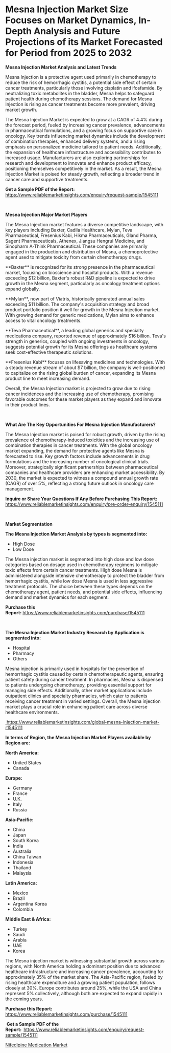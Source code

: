 <p><h1>Mesna Injection Market Size Focuses on Market Dynamics, In-Depth Analysis and Future Projections of its Market Forecasted for Period from 2025 to 2032</h1></p><p><strong>Mesna Injection Market Analysis and Latest Trends</strong></p>
<p><p>Mesna Injection is a protective agent used primarily in chemotherapy to reduce the risk of hemorrhagic cystitis, a potential side effect of certain cancer treatments, particularly those involving cisplatin and ifosfamide. By neutralizing toxic metabolites in the bladder, Mesna helps to safeguard patient health during chemotherapy sessions. The demand for Mesna Injection is rising as cancer treatments become more prevalent, driving market growth.</p><p>The Mesna Injection Market is expected to grow at a CAGR of 4.4% during the forecast period, fueled by increasing cancer prevalence, advancements in pharmaceutical formulations, and a growing focus on supportive care in oncology. Key trends influencing market dynamics include the development of combination therapies, enhanced delivery systems, and a rising emphasis on personalized medicine tailored to patient needs. Additionally, the expansion of healthcare infrastructure and accessibility contributes to increased usage. Manufacturers are also exploring partnerships for research and development to innovate and enhance product efficacy, positioning themselves competitively in the market. As a result, the Mesna Injection Market is poised for steady growth, reflecting a broader trend in cancer care and supportive treatments.</p></p>
<p><strong>Get a Sample PDF of the Report:&nbsp;</strong> <a href="https://www.reliablemarketinsights.com/enquiry/request-sample/1545111?utm_campaign=2197&utm_medium=2&utm_source=Github&utm_content=ia&utm_term=08032025&utm_id=mesna-injection">https://www.reliablemarketinsights.com/enquiry/request-sample/1545111</a></p>
<p>&nbsp;</p>
<p><strong>Mesna Injection Major Market Players</strong></p>
<p><p>The Mesna Injection market features a diverse competitive landscape, with key players including Baxter, Cadila Healthcare, Mylan, Teva Pharmaceutical, Fresenius Kabi, Hikma Pharmaceuticals, Gland Pharma, Sagent Pharmaceuticals, Athenex, Jiangsu Hengrui Medicine, and Sinopharm A-Think Pharmaceutical. These companies are primarily engaged in the production and distribution of Mesna, a chemoprotective agent used to mitigate toxicity from certain chemotherapy drugs.</p><p>**Baxter** is recognized for its strong presence in the pharmaceutical market, focusing on bioscience and hospital products. With a revenue exceeding $12 billion, Baxter's robust R&D pipeline is expected to drive growth in the Mesna segment, particularly as oncology treatment options expand globally.</p><p>**Mylan**, now part of Viatris, historically generated annual sales exceeding $11 billion. The company's acquisition strategy and broad product portfolio position it well for growth in the Mesna Injection market. With growing demand for generic medications, Mylan aims to enhance access to vital oncology treatments.</p><p>**Teva Pharmaceutical**, a leading global generics and specialty medications company, reported revenue of approximately $16 billion. Teva's strength in generics, coupled with ongoing investments in oncology, suggests potential growth for its Mesna offerings as healthcare systems seek cost-effective therapeutic solutions.</p><p>**Fresenius Kabi** focuses on lifesaving medicines and technologies. With a steady revenue stream of about $7 billion, the company is well-positioned to capitalize on the rising global burden of cancer, expanding its Mesna product line to meet increasing demand.</p><p>Overall, the Mesna Injection market is projected to grow due to rising cancer incidences and the increasing use of chemotherapy, promising favorable outcomes for these market players as they expand and innovate in their product lines.</p></p>
<p>&nbsp;</p>
<p><strong>What Are The Key Opportunities For Mesna Injection Manufacturers?</strong></p>
<p><p>The Mesna Injection market is poised for robust growth, driven by the rising prevalence of chemotherapy-induced toxicities and the increasing use of combination therapies in cancer treatments. With the global oncology market expanding, the demand for protective agents like Mesna is forecasted to rise. Key growth factors include advancements in drug formulations and the increasing number of oncological clinical trials. Moreover, strategically significant partnerships between pharmaceutical companies and healthcare providers are enhancing market accessibility. By 2030, the market is expected to witness a compound annual growth rate (CAGR) of over 5%, reflecting a strong future outlook in oncology care management.</p></p>
<p><strong>Inquire or Share Your Questions If Any Before Purchasing This Report:</strong> <a href="https://www.reliablemarketinsights.com/enquiry/pre-order-enquiry/1545111?utm_campaign=2197&utm_medium=2&utm_source=Github&utm_content=ia&utm_term=08032025&utm_id=mesna-injection">https://www.reliablemarketinsights.com/enquiry/pre-order-enquiry/1545111</a></p>
<p>&nbsp;</p>
<p><strong>Market Segmentation</strong></p>
<p><strong>The Mesna Injection Market Analysis by types is segmented into:</strong></p>
<p><ul><li>High Dose</li><li>Low Dose</li></ul></p>
<p><p>The Mesna injection market is segmented into high dose and low dose categories based on dosage used in chemotherapy regimens to mitigate toxic effects from certain cancer treatments. High dose Mesna is administered alongside intensive chemotherapy to protect the bladder from hemorrhagic cystitis, while low dose Mesna is used in less aggressive treatment protocols. The choice between these types depends on the chemotherapy agent, patient needs, and potential side effects, influencing demand and market dynamics for each segment.</p></p>
<p><strong>Purchase this Report:&nbsp;</strong><a href="https://www.reliablemarketinsights.com/purchase/1545111?utm_campaign=2197&utm_medium=2&utm_source=Github&utm_content=ia&utm_term=08032025&utm_id=mesna-injection">https://www.reliablemarketinsights.com/purchase/1545111</a></p>
<p>&nbsp;</p>
<p><strong>The Mesna Injection Market Industry Research by Application is segmented into:</strong></p>
<p><ul><li>Hospital</li><li>Pharmacy</li><li>Others</li></ul></p>
<p><p>Mesna injection is primarily used in hospitals for the prevention of hemorrhagic cystitis caused by certain chemotherapeutic agents, ensuring patient safety during cancer treatment. In pharmacies, Mesna is dispensed to patients undergoing chemotherapy, providing essential support for managing side effects. Additionally, other market applications include outpatient clinics and specialty pharmacies, which cater to patients receiving cancer treatment in varied settings. Overall, the Mesna injection market plays a crucial role in enhancing patient care across diverse healthcare environments.</p></p>
<p><a href="https://www.reliablemarketinsights.com/global-mesna-injection-market-r1545111?utm_campaign=2197&utm_medium=2&utm_source=Github&utm_content=ia&utm_term=08032025&utm_id=mesna-injection">&nbsp;https://www.reliablemarketinsights.com/global-mesna-injection-market-r1545111</a></p>
<p><strong>In terms of Region, the Mesna Injection Market Players available by Region are:</strong></p>
<p>
    <p> <strong> North America: </strong>
        <ul>
            <li>United States</li>
            <li>Canada</li>
        </ul>
        </p> 
    <p> <strong> Europe: </strong>
        <ul>
            <li>Germany</li>
            <li>France</li>
            <li>U.K.</li>
            <li>Italy</li>
            <li>Russia</li>
        </ul>
        </p> 
    <p> <strong> Asia-Pacific: </strong>
        <ul>
            <li>China</li>
            <li>Japan</li>
            <li>South Korea</li>
            <li>India</li>
            <li>Australia</li>
            <li>China Taiwan</li>
            <li>Indonesia</li>
            <li>Thailand</li>
            <li>Malaysia</li>
        </ul>
        </p> 
    <p> <strong> Latin America: </strong>
        <ul>
            <li>Mexico</li>
            <li>Brazil</li>
            <li>Argentina Korea</li>
            <li>Colombia</li>
        </ul>
        </p> 
    <p> <strong> Middle East & Africa: </strong>
        <ul>
            <li>Turkey</li>
            <li>Saudi</li>
            <li>Arabia</li>
            <li>UAE</li>
            <li>Korea</li>
        </ul>
    </p>
    </p>
<p><p>The Mesna injection market is witnessing substantial growth across various regions, with North America holding a dominant position due to advanced healthcare infrastructure and increasing cancer prevalence, accounting for approximately 35% of the market share. The Asia-Pacific region, fueled by rising healthcare expenditure and a growing patient population, follows closely at 30%. Europe contributes around 25%, while the USA and China represent 5% collectively, although both are expected to expand rapidly in the coming years.</p></p>
<p><strong>Purchase this Report: </strong><a href="https://www.reliablemarketinsights.com/purchase/1545111?utm_campaign=2197&utm_medium=2&utm_source=Github&utm_content=ia&utm_term=08032025&utm_id=mesna-injection">https://www.reliablemarketinsights.com/purchase/1545111</a></p>
<p>&nbsp;<strong>Get a Sample PDF of the Report:&nbsp;&nbsp;</strong><a href="https://www.reliablemarketinsights.com/enquiry/request-sample/1545111?utm_campaign=2197&utm_medium=2&utm_source=Github&utm_content=ia&utm_term=08032025&utm_id=mesna-injection">https://www.reliablemarketinsights.com/enquiry/request-sample/1545111</a></p>
<p><strong></strong></p>
<p><p><a href="https://github.com/JosephineMcguire65/Market-Research-Report-List-1/blob/main/nifedipine-medication-market.md?utm_campaign=2197&utm_medium=2&utm_source=Github&utm_content=ia&utm_term=08032025&utm_id=mesna-injection">Nifedipine Medication Market</a></p></p>